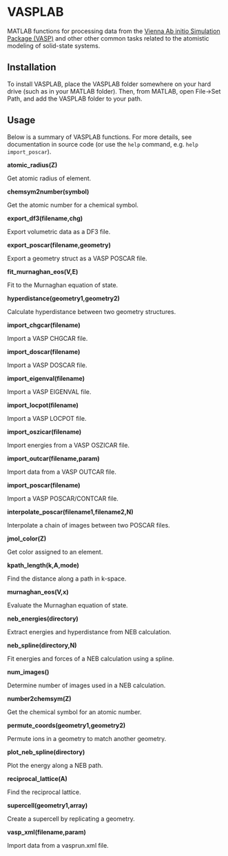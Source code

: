# VASPLAB
MATLAB functions for processing data from the [Vienna Ab initio Simulation Package (VASP)](https://www.vasp.at/) and other other common tasks related to the atomistic modeling of solid-state systems.

## Installation
To install VASPLAB, place the VASPLAB folder somewhere on your hard drive (such as in your MATLAB folder). Then, from MATLAB, open File->Set Path, and add the VASPLAB folder to your path.

## Usage
Below is a summary of VASPLAB functions. For more details, see documentation in source code (or use the `help` command, e.g. `help import_poscar`).

**atomic_radius(Z)**

Get atomic radius of element.

**chemsym2number(symbol)**

Get the atomic number for a chemical symbol.

**export_df3(filename,chg)**

Export volumetric data as a DF3 file.

**export_poscar(filename,geometry)**

Export a geometry struct as a VASP POSCAR file.

**fit_murnaghan_eos(V,E)**

Fit to the Murnaghan equation of state.

**hyperdistance(geometry1,geometry2)**

Calculate hyperdistance between two geometry structures.

**import_chgcar(filename)**

Import a VASP CHGCAR file.

**import_doscar(filename)**

Import a VASP DOSCAR file.

**import_eigenval(filename)**

Import a VASP EIGENVAL file.

**import_locpot(filename)**

Import a VASP LOCPOT file.

**import_oszicar(filename)**

Import energies from a VASP OSZICAR file.

**import_outcar(filename,param)**

Import data from a VASP OUTCAR file.

**import_poscar(filename)**

Import a VASP POSCAR/CONTCAR file.

**interpolate_poscar(filename1,filename2,N)**

Interpolate a chain of images between two POSCAR files.

**jmol_color(Z)**

Get color assigned to an element.

**kpath_length(k,A,mode)**

Find the distance along a path in k-space.

**murnaghan_eos(V,x)**

Evaluate the Murnaghan equation of state.

**neb_energies(directory)**

Extract energies and hyperdistance from NEB calculation.

**neb_spline(directory,N)**

Fit energies and forces of a NEB calculation using a spline.

**num_images()**

Determine number of images used in a NEB calculation.

**number2chemsym(Z)**

Get the chemical symbol for an atomic number.

**permute_coords(geometry1,geometry2)**

Permute ions in a geometry to match another geometry.

**plot_neb_spline(directory)**

Plot the energy along a NEB path.

**reciprocal_lattice(A)**

Find the reciprocal lattice.

**supercell(geometry1,array)**

Create a supercell by replicating a geometry.

**vasp_xml(filename,param)**

Import data from a vasprun.xml file.
